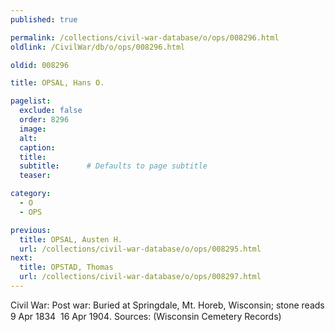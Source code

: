 ```yaml
---
published: true

permalink: /collections/civil-war-database/o/ops/008296.html
oldlink: /CivilWar/db/o/ops/008296.html

oldid: 008296

title: OPSAL, Hans O.

pagelist:
  exclude: false
  order: 8296
  image: 
  alt:
  caption:
  title:
  subtitle:      # Defaults to page subtitle
  teaser:

category: 
  - O 
  - OPS

previous:
  title: OPSAL, Austen H.
  url: /collections/civil-war-database/o/ops/008295.html  
next:
  title: OPSTAD, Thomas
  url: /collections/civil-war-database/o/ops/008297.html   
---
```

Civil War: Post war: Buried at Springdale, Mt. Horeb, Wisconsin; stone reads &#147;9 Apr 1834 &#150; 16 Apr 1904&#148;. Sources: (Wisconsin Cemetery Records)